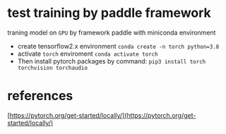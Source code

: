 # test training by paddle framework

traning model on `GPU` by framework paddle with miniconda environment

- create tensorflow2.x environment `conda create -n torch python=3.8`
- activate `torch` enviroment `conda activate torch`
- Then install pytorch packages by command: `pip3 install torch torchvision torchaudio`

# references

[https://pytorch.org/get-started/locally/](https://pytorch.org/get-started/locally/)